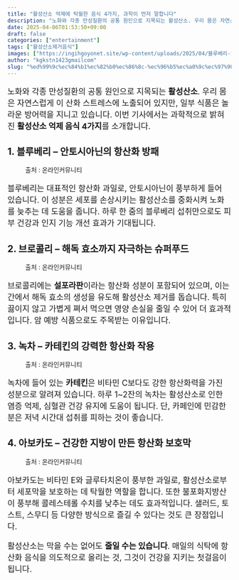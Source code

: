 ```yaml
---
title: "활성산소 억제에 탁월한 음식 4가지, 과학이 먼저 말합니다"
description: "노화와 각종 만성질환의 공통 원인으로 지목되는 활성산소. 우리 몸은 자연스럽게 이 산화 스트레스에 노출되어 있지만, 일부 식품은 놀라운 방어력을 지니고 있습니다. 이번 기사에서는 과학적으로 밝혀진 활성산소 억제 음식 4가지를 소개합니다."
date: 2025-04-06T01:53:50+09:00
draft: false
categories: ["entertainment"]
tags: ["활성산소제거음식"]
images: ["https://ingihgoyonet.site/wp-content/uploads/2025/04/블루베리-1024x683.jpg", "https://ingihgoyonet.site/wp-content/uploads/2025/04/브로콜리-2-1024x738.jpg", "https://ingihgoyonet.site/wp-content/uploads/2025/04/녹차-2-1024x683.jpg", "https://ingihgoyonet.site/wp-content/uploads/2025/04/아보카도-1024x683.jpg"]
author: "kgkstn1423gmailcom"
slug: "%ed%99%9c%ec%84%b1%ec%82%b0%ec%86%8c-%ec%96%b5%ec%a0%9c%ec%97%90-%ed%83%81%ec%9b%94%ed%95%9c-%ec%9d%8c%ec%8b%9d-4%ea%b0%80%ec%a7%80-%ea%b3%bc%ed%95%99%ec%9d%b4-%eb%a8%bc%ec%a0%80-%eb%a7%90%ed%95%a9"
---
```


<p style="font-size:18px">노화와 각종 만성질환의 공통 원인으로 지목되는 <strong>활성산소</strong>. 우리 몸은 자연스럽게 이 산화 스트레스에 노출되어 있지만, 일부 식품은 놀라운 방어력을 지니고 있습니다. 이번 기사에서는 과학적으로 밝혀진 <strong>활성산소 억제 음식 4가지</strong>를 소개합니다.</p> <h2 >1. <strong>블루베리 – 안토시아닌의 항산화 방패</strong></h2> <figure ><img src="https://ingihgoyonet.site/wp-content/uploads/2025/04/블루베리-1024x683.jpg" alt="" style="aspect-ratio:16/9;object-fit:cover"/><figcaption >출처 : 온라인커뮤니티</figcaption></figure> <p style="font-size:18px">블루베리는 대표적인 항산화 과일로, 안토시아닌이 풍부하게 들어 있습니다. 이 성분은 세포를 손상시키는 활성산소를 중화시켜 노화를 늦추는 데 도움을 줍니다. 하루 한 줌의 블루베리 섭취만으로도 피부 건강과 인지 기능 개선 효과가 기대됩니다.</p> <h2 >2. <strong>브로콜리 – 해독 효소까지 자극하는 슈퍼푸드</strong></h2> <figure ><img src="https://ingihgoyonet.site/wp-content/uploads/2025/04/브로콜리-2-1024x738.jpg" alt="" style="aspect-ratio:16/9;object-fit:cover"/><figcaption >출처 : 온라인커뮤니티</figcaption></figure> <p style="font-size:18px">브로콜리에는 <strong>설포라판</strong>이라는 항산화 성분이 포함되어 있으며, 이는 간에서 해독 효소의 생성을 유도해 활성산소 제거를 돕습니다. 특히 끓이지 않고 가볍게 쪄서 먹으면 영양 손실을 줄일 수 있어 더 효과적입니다. 암 예방 식품으로도 주목받는 이유입니다.</p> <h2 >3. <strong>녹차 – 카테킨의 강력한 항산화 작용</strong></h2> <figure ><img src="https://ingihgoyonet.site/wp-content/uploads/2025/04/녹차-2-1024x683.jpg" alt="" style="aspect-ratio:16/9;object-fit:cover"/><figcaption >출처 : 온라인커뮤니티</figcaption></figure> <p style="font-size:18px">녹차에 들어 있는 <strong>카테킨</strong>은 비타민 C보다도 강한 항산화력을 가진 성분으로 알려져 있습니다. 하루 1~2잔의 녹차는 활성산소로 인한 염증 억제, 심혈관 건강 유지에 도움이 됩니다. 단, 카페인에 민감한 분은 저녁 시간대 섭취를 피하는 것이 좋습니다.</p> <h2 >4. <strong>아보카도 – 건강한 지방이 만든 항산화 보호막</strong></h2> <figure ><img src="https://ingihgoyonet.site/wp-content/uploads/2025/04/아보카도-1024x683.jpg" alt="" /><figcaption >출처 : 온라인커뮤니티</figcaption></figure> <p style="font-size:18px">아보카도는 비타민 E와 글루타치온이 풍부한 과일로, 활성산소로부터 세포막을 보호하는 데 탁월한 역할을 합니다. 또한 불포화지방산이 풍부해 콜레스테롤 수치를 낮추는 데도 효과적입니다. 샐러드, 토스트, 스무디 등 다양한 방식으로 즐길 수 있다는 것도 큰 장점입니다.</p> <p style="font-size:18px">활성산소는 막을 수는 없어도 <strong>줄일 수는 있습니다</strong>. 매일의 식탁에 항산화 음식을 의도적으로 올리는 것, 그것이 건강을 지키는 첫걸음이 됩니다.</p>